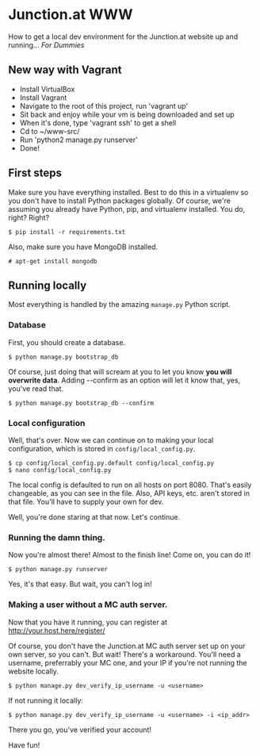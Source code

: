 # Junction.at WWW
How to get a local dev environment for the Junction.at website up and running... *For Dummies*

## New way with Vagrant

 * Install VirtualBox
 * Install Vagrant
 * Navigate to the root of this project, run 'vagrant up'
 * Sit back and enjoy while your vm is being downloaded and set up
 * When it's done, type 'vagrant ssh' to get a shell
 * Cd to ~/www-src/
 * Run 'python2 manage.py runserver'
 * Done!

## First steps
Make sure you have everything installed. Best to do this in a virtualenv so you don't have to install Python packages globally. Of course, we're assuming you already have Python, pip, and virtualenv installed. You do, right? Right?

    $ pip install -r requirements.txt

Also, make sure you have MongoDB installed.

    # apt-get install mongodb

## Running locally
Most everything is handled by the amazing `manage.py` Python script.

### Database
First, you should create a database.

    $ python manage.py bootstrap_db

Of course, just doing that will scream at you to let you know **you will overwrite data**. Adding --confirm as an option will let it know that, yes, you've read that.

    $ python manage.py bootstrap_db --confirm

### Local configuration
Well, that's over. Now we can continue on to making your local configuration, which is stored in `config/local_config.py`.

    $ cp config/local_config.py.default config/local_config.py
    $ nano config/local_config.py

The local config is defaulted to run on all hosts on port 8080. That's easily changeable, as you can see in the file. Also, API keys, etc. aren't stored in that file. You'll have to supply your own for dev.

Well, you're done staring at that now. Let's continue.

### Running the damn thing.
Now you're almost there! Almost to the finish line! Come on, you can do it!

    $ python manage.py runserver

Yes, it's that easy. But wait, you can't log in!

### Making a user without a MC auth server.
Now that you have it running, you can register at http://your.host.here/register/

Of course, you don't have the Junction.at MC auth server set up on your own server, so you can't. But wait! There's a workaround. You'll need a username, preferrably your MC one, and your IP if you're not running the website locally.

    $ python manage.py dev_verify_ip_username -u <username>

If not running it locally:

    $ python manage.py dev_verify_ip_username -u <username> -i <ip_addr>

There you go, you've verified your account!

Have fun!